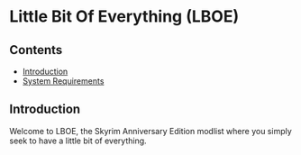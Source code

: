 # Little Bit Of Everything (LBOE)

## Contents
- [Introduction](#introduction)
- [System Requirements](#system-requirements)


## Introduction
Welcome to LBOE, the Skyrim Anniversary Edition modlist where you simply seek to have a little bit of everything. 
